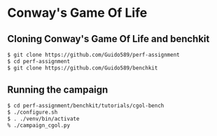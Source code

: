 # Conway's Game Of Life
## Cloning Conway's Game Of Life and benchkit

```sh
$ git clone https://github.com/Guido589/perf-assignment
$ cd perf-assignment
$ git clone https://github.com/Guido589/benchkit
```

## Running the campaign

```sh
$ cd perf-assignment/benchkit/tutorials/cgol-bench
$ ./configure.sh
$ . ./venv/bin/activate
% ./campaign_cgol.py
```
